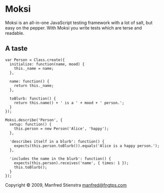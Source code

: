 # Moksi

Moksi is an all-in-one JavaScript testing framework with a lot of salt, but easy on the pepper. With Moksi you write tests which are terse and readable.

## A taste

    var Person = Class.create({
      initialize: function(name, mood) {
        this._name = name;
      },
      
      name: function() {
        return this._name;
      },
  
      toBlurb: function() {
        return this.name() + ' is a ' + mood + ' person.';
      }
    });

    Moksi.describe('Person', {
      setup: function() {
        this.person = new Person('Alice', 'happy');
      },
  
      'describes itself in a blurb': function() {
        expects(this.person.toBlurb()).equals('Alice is a happy person.');
      },
      
      'includes the name in the blurb': function() {
        expects(this.person).receives('name', { times: 1 });
        this.toBlurb();
      }
    });

Copyright © 2009, Manfred Stienstra <manfred@fngtps.com>